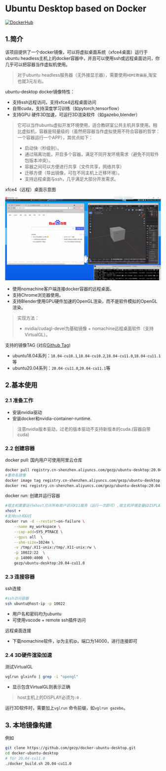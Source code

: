 # Ubuntu Desktop based on Docker

[![DockerHub](https://img.shields.io/badge/DockerHub-brightgreen.svg?style=popout&logo=Docker)](https://hub.docker.com/r/gezp/ubuntu-desktop) 

## 1.简介
该项目提供了一个docker镜像，可以将虚拟桌面系统（xfce4桌面）运行于ubuntu headless主机上的docker容器中，并且可以使用ssh或远程桌面访问，你几乎可以把容器当作虚拟机使用。

> 对于ubuntu headless服务器（无外接显示器），需要使用`HDMI欺骗器`,淘宝也就3元左右。

ubuntu-desktop docker镜像特性：

* 支持ssh远程访问，支持xfce4远程桌面访问
* 自带cuda，支持深度学习训练（如pytorch,tensorflow）
* 支持GPU 硬件3D加速，可运行3D渲染软件（如gazebo,blender）


> 它可以当作ubuntu虚拟开发环境使用，适合教研室公共主机共享使用。相比虚拟机，容器是轻量级的（虽然把容器当作虚拟使用不符合容器的哲学：一个容器运行一个APP），其优点如下：
>
> * 启动快（秒级别）。
> * 通过隔离功能，开启多个容器，满足不同开发环境需求（避免不同软件包版本冲突）。
> * 容器之间可以方便进行共享（文件共享，网络共享）
> * 迁移方便（导出镜像，可在不同主机上迁移环境）。
> * 支持远程桌面与ssh，几乎满足大部分开发需求。

xfce4（远程）桌面示意图

![](img/desktop.png)

* 使用nomachine客户端连接docker容器的远程桌面。
* 支持Chrome浏览器使用。
* 支持Blender使用GPU硬件加速的OpenGL渲染，而不是软件模拟的OpenGL渲染。

> 实现方法：
>
> * nvidia/cudagl-devel为基础镜像 +  nomachine远程桌面软件（支持VirtualGL）。

支持的镜像TAG (对应[Github Tag](https://github.com/gezp/docker-ubuntu-desktop/tags))
* ubuntu18.04系列：`18.04-cu10.1`,`18.04-cu10.2`,`18.04-cu11.0`,`18.04-cu11.1`等
* ubuntu20.04系列：`20.04-cu11.0`,`20.04-cu11.1`等


## 2.基本使用

### 2.1 准备工作

* 安装nvidia驱动
* 安装docker和nvidia-container-runtime.

> 注意nvidia版本驱动，过老的版本驱动不支持新版本的cuda.(容器自带cuda)

### 2.2 创建容器

docker pull: 国内用户可使用阿里云仓库
```bash
docker pull registry.cn-shenzhen.aliyuncs.com/gezp/ubuntu-desktop:20.04-cu11.0
#重命名镜像
docker image tag registry.cn-shenzhen.aliyuncs.com/gezp/ubuntu-desktop:20.04-cu11.0 gezp/ubuntu-desktop:20.04-cu11.0
docker rmi registry.cn-shenzhen.aliyuncs.com/gezp/ubuntu-desktop:20.04-cu11.0
```
docker run: 创建并运行容器
```bash
#宿主机需要运行xhost允许所有用户访问X11服务（运行一次即可）,宿主机环境变量$DISPLAY必须为0
xhost +
#支持ssh和GUI
docker run -d --restart=on-failure \
    --name my_workspace \
    --cap-add=SYS_PTRACE \
    --gpus all  \
    --shm-size=1024m \
    -v /tmp/.X11-unix:/tmp/.X11-unix:rw \
    -p 10022:22  \
    -p 14000:4000  \
    gezp/ubuntu-desktop:20.04-cu11.0
```


### 2.3 连接容器

ssh连接
```bash
#ssh访问容器
ssh ubuntu@host-ip -p 10022
```

* 用户名和密码均为ubuntu
* 可使用vscode + remote ssh插件访问

远程桌面连接

* 下载nomachine软件，ip为主机ip，端口为14000，进行连接即可

### 2.4 3D硬件渲染加速

测试VirtualGL

```bash
vglrun glxinfo | grep -i "opengl"
```

* 显示包含VirtualGL则表示正确

> host主机上的DISPLAY必须为`:0` .

运行3D软件时，需要加上`vglrun` 命令前缀，如`vglrun gazebo`。


## 3. 本地镜像构建

例如
```bash
git clone https://github.com/gezp/docker-ubuntu-desktop.git
cd docker-ubuntu-desktop
# for 20.04-cu11.0
./docker_build.sh 20.04-cu11.0
```
